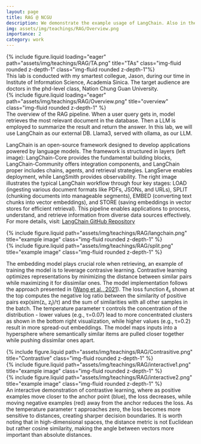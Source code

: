 ```yaml
---
layout: page
title: RAG @ NCGU
description: We demonstrate the example usage of LangChain. Also in the labatory section, students are assigned to improve the embedding model.
img: assets/img/teachings/RAG/Overview.png
importance: 2
category: work
---
```


<style>
.zoom-overlay {
  position: fixed;
  top: 50%;
  left: 50%;
  transform: translate(-50%, -50%);
  width: 80%;
  height: 80%;
  background: rgba(0, 0, 0, 0);
  z-index: 1000;
  display: flex;
  justify-content: center;
  align-items: center;
  opacity: 0;
  visibility: hidden;
  transition: opacity 0.3s ease, visibility 0.3s;
  pointer-events: none;
}

.zoom-overlay img {
  max-width: 100%;
  max-height: 100%;
  object-fit: contain;
  transform: scale(0.9);
  transition: transform 0.3s ease;
}

.zoom-container:hover + .zoom-overlay,
.zoom-overlay:hover {
  opacity: 1;
  visibility: visible;
}

.zoom-container:hover + .zoom-overlay img,
.zoom-overlay:hover img {
  transform: scale(1);
}
</style>

<!-- Add this right before your closing body tag -->
<script>
document.addEventListener('DOMContentLoaded', function() {
  function setupZoomImages() {
    const images = document.querySelectorAll('.img-fluid:not(.zoom-ready)');
    
    images.forEach(img => {
      // Mark image as processed
      img.classList.add('zoom-ready');
      
      // Create wrapper structure
      const wrapper = document.createElement('div');
      wrapper.style.position = 'relative';
      
      // Create container
      const container = document.createElement('div');
      container.className = 'zoom-container';
      
      // Create overlay
      const overlay = document.createElement('div');
      overlay.className = 'zoom-overlay';
      const zoomImg = document.createElement('img');
      zoomImg.src = img.src;
      overlay.appendChild(zoomImg);
      
      // Setup DOM structure
      const originalParent = img.parentNode;
      originalParent.insertBefore(wrapper, img);
      container.appendChild(img);
      wrapper.appendChild(container);
      wrapper.appendChild(overlay);
    });
  }

  // Setup initial images
  setupZoomImages();

  // Setup mutation observer for dynamically added images
  const observer = new MutationObserver(function(mutations) {
    mutations.forEach(function(mutation) {
      if (mutation.addedNodes.length) {
        setupZoomImages();
      }
    });
  });

  observer.observe(document.body, {
    childList: true,
    subtree: true
  });
});
</script>

<div class="row">
    <div class="col-sm mt-3 mt-md-0">
        {% include figure.liquid loading="eager" path="assets/img/teachings/RAG/TA.png" title="TAs" class="img-fluid rounded z-depth-1" class="img-fluid rounded z-depth-1"%}
    </div>
</div>
<div class="caption">
    This lab is conducted with my smartest collegue, Jason, during our time in Institute of Information Science, Academia Sinica. The target audience are doctors in the phd-level class, Nation Chung Guan University.
</div>
<div class="row">
    <div class="col-sm mt-3 mt-md-0">
        {% include figure.liquid loading="eager" path="assets/img/teachings/RAG/Overview.png" title="overview" class="img-fluid rounded z-depth-1" %}
    </div>
</div>
<div class="caption">
    The overview of the RAG pipeline. When a user query gets in, model retrieves the most relevant document in the database. Then a LLM is employed to summarize the result and return the answer. In this lab, we will use LangChain as our external DB. Llama3, served with ollama, as our LLM.
</div>

LangChain is an open-source framework designed to develop applications powered by language models. The framework is structured in layers (left image): LangChain-Core provides the fundamental building blocks, LangChain-Community offers integration components, and LangChain proper includes chains, agents, and retrieval strategies. LangServe enables deployment, while LangSmith provides observability.
The right image illustrates the typical LangChain workflow through four key stages: LOAD (ingesting various document formats like PDFs, JSONs, and URLs), SPLIT (chunking documents into manageable segments), EMBED (converting text chunks into vector embeddings), and STORE (saving embeddings in vector stores for efficient retrieval). This pipeline enables applications to process, understand, and retrieve information from diverse data sources effectively.
For more details, visit: <a href="https://github.com/langchain-ai/langchain">LangChain GitHub Repository</a>

<div class="row justify-content-sm-center">
    <div class="col-sm-4 mt-3 mt-md-0">
        {% include figure.liquid path="assets/img/teachings/RAG/langchain.png" title="example image" class="img-fluid rounded z-depth-1" %}
    </div>
    <div class="col-sm-8 mt-3 mt-md-0">
        {% include figure.liquid path="assets/img/teachings/RAG/split.png" title="example image" class="img-fluid rounded z-depth-1" %}
    </div>
</div>


The embedding model plays crucial role when retrieving, an example of training the model is to leverage contrasive learning. Contrastive learning optimizes representations by minimizing the distance between similar pairs while maximizing it for dissimilar ones. The model implementation follows the approach presented in (<a href="https://openaccess.thecvf.com/content/CVPR2021/papers/Wang_Understanding_the_Behaviour_of_Contrastive_Loss_CVPR_2021_paper.pdf">Wang et al., 2021</a>). The loss function ℓᵢⱼ shown at the top computes the negative log ratio between the similarity of positive pairs exp(sim(zᵢ, zⱼ)/τ) and the sum of similarities with all other samples in the batch. The temperature parameter τ controls the concentration of the distribution - lower values (e.g., τ=0.07) lead to more concentrated clusters as shown in the bottom right visualization, while higher values (e.g., τ=0.2) result in more spread-out embeddings. The model maps inputs into a hypersphere where semantically similar items are pulled closer together while pushing dissimilar ones apart.
<div class="row justify-content-sm-center">
    <div class="col-sm mt-3 mt-md-0">
        {% include figure.liquid path="assets/img/teachings/RAG/Contrasitive.png" title="Contrastive" class="img-fluid rounded z-depth-1" %}
    </div>
</div>


<div class="row justify-content-sm-center">
    <div class="col-sm-6 mt-3 mt-md-0">
        {% include figure.liquid path="assets/img/teachings/RAG/interactive1.png" title="example image" class="img-fluid rounded z-depth-1" %}
    </div>
    <div class="col-sm-4 mt-3 mt-md-0">
        {% include figure.liquid path="assets/img/teachings/RAG/interactive2.png" title="example image" class="img-fluid rounded z-depth-1" %}
    </div>
</div>
<div class="caption">
    An interactive demonstration of contrastive learning, where as positive examples move closer to the anchor point (blue), the loss decreases, while moving negative examples (red) away from the anchor reduces the loss. As the temperature parameter τ approaches zero, the loss becomes more sensitive to distances, creating sharper decision boundaries. It is worth noting that in high-dimensional spaces, the distance metric is not Euclidean but rather cosine similarity, making the angle between vectors more important than absolute distances.
</div>




